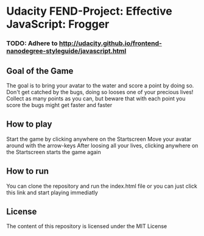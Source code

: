 # Udacity FEND-Project: Effective JavaScript: Frogger

### TODO: Adhere to http://udacity.github.io/frontend-nanodegree-styleguide/javascript.html

## Goal of the Game
The goal is to bring your avatar to the water and score a point by doing so.
Don't get catched by the bugs, doing so looses one of your precious lives!
Collect as many points as you can, but beware that with each point you score the bugs might get faster and faster

## How to play
Start the game by clicking anywhere on the Startscreen
Move your avatar around with the arrow-keys
After loosing all your lives, clicking anywhere on the Startscreen starts the game again

## How to run
You can clone the repository and run the index.html file or you can just click this link and start playing immediatly

## License
The content of this repository is licensed under the MIT License
